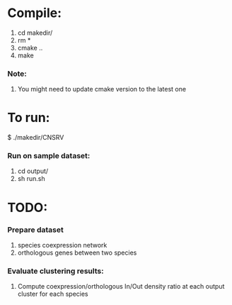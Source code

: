 # Compile:
1. cd makedir/
2. rm *
3. cmake ..
4. make

### Note:
1. You might need to update cmake version to the latest one

# To run:
$ ./makedir/CNSRV

### Run on sample dataset:
1. cd output/
2. sh run.sh

# TODO:

### Prepare dataset
1. species coexpression network
2. orthologous genes between two species

### Evaluate clustering results:
1. Compute coexpression/orthologous In/Out density ratio at each output cluster for each species